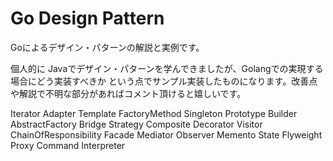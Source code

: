 # Go Design Pattern

Goによるデザイン・パターンの解説と実例です。

個人的に Javaでデザイン・パターンを学んできましたが、Golangでの実現する場合にどう実装すべきか
という点でサンプル実装したものになります。改善点や解説で不明な部分があればコメント頂けると嬉しいです。


Iterator
Adapter
Template
FactoryMethod
Singleton
Prototype
Builder
AbstractFactory
Bridge
Strategy
Composite
Decorator
Visitor
ChainOfResponsibility
Facade
Mediator
Observer
Memento
State
Flyweight
Proxy
Command
Interpreter
